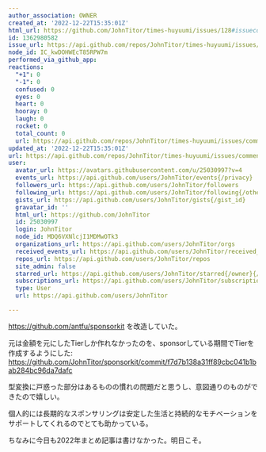 ```yaml
---
author_association: OWNER
created_at: '2022-12-22T15:35:01Z'
html_url: https://github.com/JohnTitor/times-huyuumi/issues/128#issuecomment-1362980582
id: 1362980582
issue_url: https://api.github.com/repos/JohnTitor/times-huyuumi/issues/128
node_id: IC_kwDOHWEcT85RPW7m
performed_via_github_app: 
reactions:
  "+1": 0
  "-1": 0
  confused: 0
  eyes: 0
  heart: 0
  hooray: 0
  laugh: 0
  rocket: 0
  total_count: 0
  url: https://api.github.com/repos/JohnTitor/times-huyuumi/issues/comments/1362980582/reactions
updated_at: '2022-12-22T15:35:01Z'
url: https://api.github.com/repos/JohnTitor/times-huyuumi/issues/comments/1362980582
user:
  avatar_url: https://avatars.githubusercontent.com/u/25030997?v=4
  events_url: https://api.github.com/users/JohnTitor/events{/privacy}
  followers_url: https://api.github.com/users/JohnTitor/followers
  following_url: https://api.github.com/users/JohnTitor/following{/other_user}
  gists_url: https://api.github.com/users/JohnTitor/gists{/gist_id}
  gravatar_id: ''
  html_url: https://github.com/JohnTitor
  id: 25030997
  login: JohnTitor
  node_id: MDQ6VXNlcjI1MDMwOTk3
  organizations_url: https://api.github.com/users/JohnTitor/orgs
  received_events_url: https://api.github.com/users/JohnTitor/received_events
  repos_url: https://api.github.com/users/JohnTitor/repos
  site_admin: false
  starred_url: https://api.github.com/users/JohnTitor/starred{/owner}{/repo}
  subscriptions_url: https://api.github.com/users/JohnTitor/subscriptions
  type: User
  url: https://api.github.com/users/JohnTitor

---
```

https://github.com/antfu/sponsorkit を改造していた。

元は金額を元にしたTierしか作れなかったのを、sponsorしている期間でTierを作成するようにした: https://github.com/JohnTitor/sponsorkit/commit/f7d7b138a31ff89cbc041b1bab284bc96da7dafc

型変換に戸惑った部分はあるものの慣れの問題だと思うし、意図通りのものができたので嬉しい。

個人的には長期的なスポンサリングは安定した生活と持続的なモチベーションをサポートしてくれるのでとても助かっている。

ちなみに今日も2022年まとめ記事は書けなかった。明日こそ。